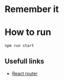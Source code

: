 # Remember it

# How to run

```bash
npm run start
```

## Usefull links

- [React router][1]

<!-- Links -->

[1]: https://reactrouter.com/web/example/basic
